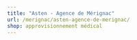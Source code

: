 ```yaml
---
title: "Asten - Agence de Mérignac"
url: /merignac/asten-agence-de-merignac/
shop: approvisionnement médical
---
```

